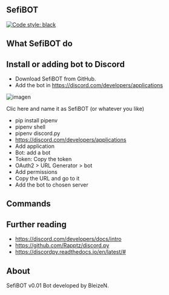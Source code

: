 SefiBOT
-------
[![Code style: black](https://img.shields.io/badge/code%20style-black-000000.svg)](https://github.com/psf/black)

## What SefiBOT do

## Install or adding bot to Discord

- Download SefiBOT from GitHub.
- Add the bot in https://discord.com/developers/applications

![imagen](https://user-images.githubusercontent.com/42966407/166497905-4acaac41-7597-4bf5-84b1-8f9608bfe4e8.png)

Clic here and name it as SefiBOT (or whatever you like)

- pip install pipenv
- pipenv shell
- pipenv discord.py
- https://discord.com/developers/applications
- Add application
- Bot: add a bot
- Token: Copy the token
- OAuth2 > URL Generator > bot
- Add permissions
- Copy the URL and go to it
- Add the bot to chosen server

## Commands

## Further reading

- https://discord.com/developers/docs/intro
- https://github.com/Rapptz/discord.py
- https://discordpy.readthedocs.io/en/latest/#

## About

SefiBOT v0.01 Bot developed by BleizeN.
